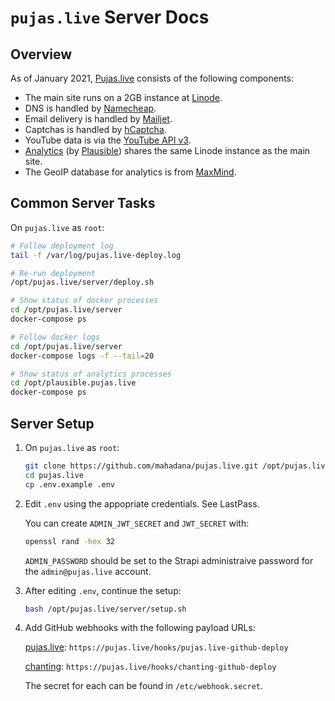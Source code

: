 # `pujas.live` Server Docs

## Overview

As of January 2021, [Pujas.live](https://pujas.live/) consists of the following
components:

- The main site runs on a 2GB instance at [Linode](https://www.linode.com/).
- DNS is handled by [Namecheap](https://www.namecheap.com/).
- Email delivery is handled by [Mailjet](https://www.mailjet.com/).
- Captchas is handled by [hCaptcha](https://www.hcaptcha.com/).
- YouTube data is via the [YouTube API v3](https://console.cloud.google.com/).
- [Analytics](https://plausible.pujas.live/) (by
  [Plausible](https://plausible.io/)) shares the same Linode instance as the main site.
- The GeoIP database for analytics is from
  [MaxMind](https://www.maxmind.com/en/home).

## Common Server Tasks

On `pujas.live` as `root`:

```sh
# Follow deployment log
tail -f /var/log/pujas.live-deploy.log

# Re-run deployment
/opt/pujas.live/server/deploy.sh

# Show status of docker processes
cd /opt/pujas.live/server
docker-compose ps

# Follow docker logs
cd /opt/pujas.live/server
docker-compose logs -f --tail=20

# Show status of analytics processes
cd /opt/plausible.pujas.live
docker-compose ps
```

## Server Setup

1.  On `pujas.live` as `root`:

    ```sh
    git clone https://github.com/mahadana/pujas.live.git /opt/pujas.live
    cd pujas.live
    cp .env.example .env
    ```

2.  Edit `.env` using the appopriate credentials. See LastPass.

    You can create `ADMIN_JWT_SECRET` and `JWT_SECRET` with:

    ```sh
    openssl rand -hex 32
    ```

    `ADMIN_PASSWORD` should be set to the Strapi administraive password for the
    `admin@pujas.live` account.

3.  After editing `.env`, continue the setup:

    ```sh
    bash /opt/pujas.live/server/setup.sh
    ```

4.  Add GitHub webhooks with the following payload URLs:

    [pujas.live](https://github.com/mahadana/pujas.live/settings/hooks):
    `https://pujas.live/hooks/pujas.live-github-deploy`

    [chanting](https://github.com/mahadana/chanting/settings/hooks):
    `https://pujas.live/hooks/chanting-github-deploy`

    The secret for each can be found in `/etc/webhook.secret`.
